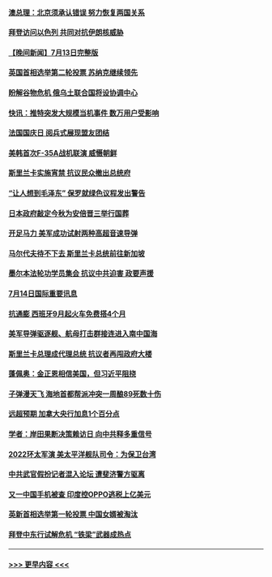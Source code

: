 #### [澳总理：北京须承认错误 努力恢复两国关系](../pages/prog202/a103479406.md?t=07150951) 
#### [拜登访问以色列 共同对抗伊朗核威胁](../pages/prog202/a103479345.md?t=07150951) 
#### [【晚间新闻】7月13日完整版](../pages/prog202/a103478796.md?t=07150951) 
#### [英国首相选举第二轮投票 苏纳克继续领先](../pages/prog202/a103479335.md?t=07150951) 
#### [盼解谷物危机 俄乌土联合国将设协调中心](../pages/prog202/a103479343.md?t=07150951) 
#### [快讯：推特突发大规模当机事件 数万用户受影响](../pages/prog202/a103479331.md?t=07150951) 
#### [法国国庆日 阅兵式展现盟友团结](../pages/prog202/a103479333.md?t=07150951) 
#### [美韩首次F-35A战机联演 威慑朝鲜](../pages/prog202/a103479340.md?t=07150951) 
#### [斯里兰卡实施宵禁 抗议民众撤出总统府](../pages/prog202/a103479337.md?t=07150951) 
#### [“让人想到毛泽东” 保罗就绿色议程发出警告](../pages/prog202/a103479066.md?t=07150951) 
#### [日本政府敲定今秋为安倍晋三举行国葬](../pages/prog202/a103479020.md?t=07150951) 
#### [开足马力 美军成功试射两种高超音速导弹](../pages/prog202/a103479071.md?t=07150951) 
#### [马尔代夫待不下去 斯里兰卡总统前往新加坡](../pages/prog202/a103479057.md?t=07150951) 
#### [墨尔本法轮功学员集会 抗议中共迫害 政要声援](../pages/prog202/a103479031.md?t=07150951) 
#### [7月14日国际重要讯息](../pages/prog202/a103479027.md?t=07150951) 
#### [抗通膨 西班牙9月起火车免费搭4个月](../pages/prog202/a103479007.md?t=07150951) 
#### [美军导弹驱逐舰、航母打击群接连进入南中国海](../pages/prog202/a103478992.md?t=07150951) 
#### [斯里兰卡总理成代理总统 抗议者再闯政府大楼](../pages/prog202/a103478940.md?t=07150951) 
#### [蓬佩奥：金正恩相信美国，但习近平阻挠](../pages/prog202/a103478928.md?t=07150951) 
#### [子弹漫天飞 海地首都帮派冲突一周酿89死数十伤](../pages/prog202/a103478901.md?t=07150951) 
#### [远超预期 加拿大央行加息1个百分点](../pages/prog202/a103478855.md?t=07150951) 
#### [学者：岸田果断决策赖访日 向中共释多重信号](../pages/prog202/a103478860.md?t=07150951) 
#### [2022环太军演 美太平洋舰队司令：为保卫台湾](../pages/prog202/a103478842.md?t=07150951) 
#### [中共武官假扮记者混入论坛 遭斐济警方驱离](../pages/prog202/a103478844.md?t=07150951) 
#### [又一中国手机被查 印度控OPPO逃税上亿美元](../pages/prog202/a103478735.md?t=07150951) 
#### [英新首相选举第一轮投票 中国女婿被淘汰](../pages/prog202/a103478737.md?t=07150951) 
#### [拜登中东行试解危机 “铁梁”武器成热点](../pages/prog202/a103478743.md?t=07150951) 

----
#### [ >>> 更早内容 <<< ](../indexes/prog202-earlier.md)
